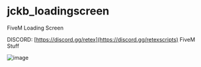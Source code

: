# jckb_loadingscreen
FiveM Loading Screen

DISCORD: [https://discord.gg/retex](https://discord.gg/retexscripts)
FiveM Stuff

![image](https://github.com/jakubosdev/jckb_loadingscreen/assets/137827965/3642f583-1ff8-4363-be4f-6e5cd921e3eb)
